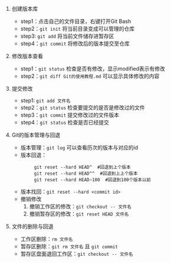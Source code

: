 1. 创建版本库
	- step1：点击自己的文件目录，右键打开Git Bash
	- step2：`git init`  将当前目录变成可以管理的仓库
	- step3:   `git add` 将当前文件储存进暂存区
	- step4：`git commit` 将修改后的版本提交至仓库

2. 修改版本查看
	- step1：`git status` 检查是否有修改，显示modified表示有修改
	- step2：`git diff Git的使用教程.md` 可以显示具体修改的内容

3. 提交修改
	- step1:   `git add 文件名`
	- step2：`git status`  检查要提交的是否是修改过的文件
	- step3：`git commit` 提交修改过的文件版本
	- step4：`git status` 检查是否已经提交

4. Git的版本管理与回退
	- 版本管理：`git log` 可以查看历次的版本与对应的id
	- 版本回退：
		```
			 git reset --hard HEAD^  #回退到上个版本
			 git reset --hard HEAD^^  #回退到上上个版本
			 git reset --hard HEAD~100  #回退到100个版本以前
		```
	- 版本找回：`git reset --hard <commit id>`
	- 撤销修改
		1. 撤销工作区的修改：`git checkout -- 文件名`
		2. 撤销暂存区的修改：`git reset HEAD 文件名`

5. 文件的删除与回退
	- 工作区删除：`rm 文件名`
	- 暂存区删除：`git rm 文件名`  且 `git commit`
	- 暂存区盘面退回工作区：`git checkout -- 文件名`

